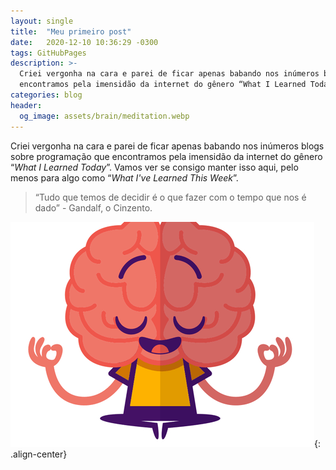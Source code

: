 ```yaml
---
layout: single
title:  "Meu primeiro post"
date:   2020-12-10 10:36:29 -0300
tags: GitHubPages
description: >-
  Criei vergonha na cara e parei de ficar apenas babando nos inúmeros blogs sobre programação que
  encontramos pela imensidão da internet do gênero “What I Learned Today”.
categories: blog
header:
  og_image: assets/brain/meditation.webp
---
```


Criei vergonha na cara e parei de ficar apenas babando nos inúmeros blogs sobre programação que
encontramos pela imensidão da internet do gênero “*What I Learned Today*”. Vamos ver se
consigo manter isso aqui, pelo menos para algo como “*What I've Learned This Week*”.
<!-- excerpt-separator -->

> “Tudo que temos de decidir é o que fazer com o tempo que nos é dado” - Gandalf, o Cinzento.

![meditation](/assets/brain/meditation.webp){: .align-center}
